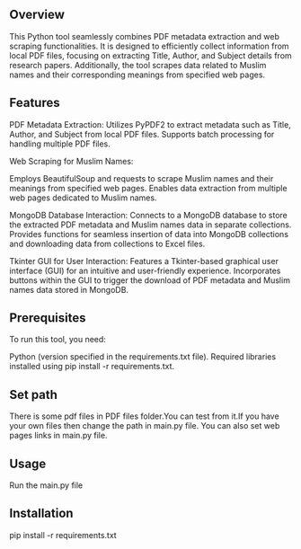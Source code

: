 ## Overview

This Python tool seamlessly combines PDF metadata extraction and web scraping functionalities. It is designed to efficiently collect information from local PDF files, focusing on extracting Title, Author, and Subject details from research papers. Additionally, the tool scrapes data related to Muslim names and their corresponding meanings from specified web pages.

## Features

PDF Metadata Extraction:
Utilizes PyPDF2 to extract metadata such as Title, Author, and Subject from local PDF files.
Supports batch processing for handling multiple PDF files.

Web Scraping for Muslim Names:

Employs BeautifulSoup and requests to scrape Muslim names and their meanings from specified web pages.
Enables data extraction from multiple web pages dedicated to Muslim names.

MongoDB Database Interaction:
Connects to a MongoDB database to store the extracted PDF metadata and Muslim names data in separate collections.
Provides functions for seamless insertion of data into MongoDB collections and downloading data from collections to Excel files.

Tkinter GUI for User Interaction:
Features a Tkinter-based graphical user interface (GUI) for an intuitive and user-friendly experience.
Incorporates buttons within the GUI to trigger the download of PDF metadata and Muslim names data stored in MongoDB.

## Prerequisites

To run this tool, you need:

Python (version specified in the requirements.txt file).
Required libraries installed using pip install -r requirements.txt.

## Set path 
There is some pdf files in PDF files folder.You can test from it.If you have your own files then change the path in main.py file.
You can also set web pages links in main.py file.

## Usage
Run the main.py file

## Installation
pip install -r requirements.txt
 
